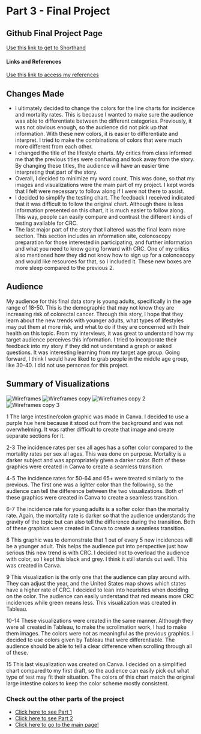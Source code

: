 # Part 3 - Final Project

## Github Final Project Page
[Use this link to get to Shorthand](https://carnegiemellon.shorthandstories.com/growth-of-colorectal-cancer-in-young-adults-final-draft/index.html)

#### Links and References
[Use this link to access my references](/https://docs.google.com/document/d/1q6BQxopYlQNP0X5EcMO1T6hU_g0ji4Yi8HO9w162GCw/edit?usp=sharing)

## Changes Made
- I ultimately decided to change the colors for the line charts for incidence and mortality rates. This is because I wanted to make sure the audience was able to differentiate between the different categories. Previously, it was not obvious enough, so the audience did not pick up that information. With these new colors, it is easier to differentiate and interpret. I tried to make the combinations of colors that were much more different from each other.
- I changed the title of the lifestyle charts. My critics from class informed me that the previous titles were confusing and took away from the story. By changing these titles, the audience will have an easier time interpreting that part of the story.
- Overall, I decided to minimize my word count. This was done, so that my images and visualizations were the main part of my project. I kept words that I felt were necessary to follow along if I were not there to assist.
- I decided to simplify the testing chart. The feedback I received indicated that it was difficult to follow the original chart. Although there is less information presented on this chart, it is much easier to follow along. This way, people can easily compare and contrast the different kinds of testing available for CRC.
- The last major part of the story that I altered was the final learn more section. This section includes an information site, colonoscopy preparation for those interested in participating, and further information and what you need to know going forward with CRC. One of my critics also mentioned how they did not know how to sign up for a colonoscopy and would like resources for that, so I included it.  These new boxes are more sleep compared to the previous 2. 

## Audience
My audience for this final data story is young adults, specifically in the age range of 18-50. This is the demographic that may not know they are increasing risk of colorectal cancer. Through this story, I hope that they learn about the new trends with younger adults, what types of lifestyles may put them at more risk, and what to do if they are concerned with their health on this topic. From my interviews, it was great to understand how my target audience perceives this information. I tried to incorporate their feedback into my story if they did not understand a graph or asked questions. It was interesting learning from my target age group. Going forward, I think I would have liked to grab people in the middle age group, like 30-40. I did not use personas for this project. 

## Summary of Visualizations
![Wireframes](https://github.com/ErikaHeffernen/Heffernen-Portfolio/assets/70291703/b4764d1d-029f-4565-bbbb-097d7baf87ca)
![Wireframes copy](https://github.com/ErikaHeffernen/Heffernen-Portfolio/assets/70291703/2fc8bbc5-dc88-457e-bcdc-fe9093e9bdd5)
![Wireframes copy 2](https://github.com/ErikaHeffernen/Heffernen-Portfolio/assets/70291703/8b287b41-5cb9-49a7-95a1-5915b8c0a44e)
![Wireframes copy 3](https://github.com/ErikaHeffernen/Heffernen-Portfolio/assets/70291703/61d271e2-52fc-40ff-bee2-fa60fdd57607)

1 The large intestine/colon graphic was made in Canva. I decided to use a purple hue here because it stood out from the background and was not overwhelming. It was rather difficult to create that image and create separate sections for it.

2-3 The incidence rates per sex all ages has a softer color compared to the mortality rates per sex all ages. This was done on purpose. Mortality is a darker subject and was appropriately given a darker color. Both of these graphics were created in Canva to create a seamless transition. 

4-5 The incidence rates for 50-64 and 65+ were treated similarly to the previous. The first one was a lighter color than the following, so the audience can tell the difference between the two visualizations. Both of these graphics were created in Canva to create a seamless transition. 

6-7 The incidence rate for young adults is a softer color than the mortality rate. Again, the mortality rate is darker so that the audience understands the gravity of the topic but can also tell the difference during the transition. Both of these graphics were created in Canva to create a seamless transition. 

8 This graphic was to demonstrate that 1 out of every 5 new incidences will be a younger adult. This helps the audience put into perspective just how serious this new trend is with CRC. I decided not to overload the audience with color, so I kept this black and grey. I think it still stands out well. This was created in Canva. 

9 This visualization is the only one that the audience can play around with. They can adjust the year, and the United States map shows which states have a higher rate of CRC. I decided to lean into heuristics when deciding on the color. The audience can easily understand that red means more CRC incidences while green means less. This visualization was created in Tableau. 

10-14 These visualizations were created in the same manner. Although they were all created in Tableau, to make the scrollmation work, I had to make them images. The colors were not as meaningful as the previous graphics. I decided to use colors given by Tableau that were differentiable. The audience should be able to tell a clear difference when scrolling through all of these. 

15 This last visualization was created on Canva. I decided on a simplified chart compared to my first draft, so the audience can easily pick out what type of test may fit their situation. The colors of this chart match the original large intestine colors to keep the color scheme mostly consistent. 

### Check out the other parts of the project 
- [Click here to see Part 1](/finalprojectpart1.md)
- [Click here to see Part 2](/finalproject2.md)
- [Click here to go to the main page!](/README.md)



